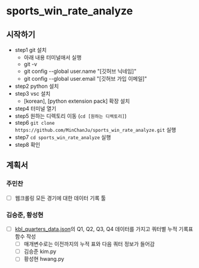 # sports_win_rate_analyze

## 시작하기
- step1 git 설치
  - 아래 내용 터미널애서 실행
  - git -v
  - git config --global user.name "[깃허브 닉네임]"
  - git config --global user.email "[깃허브 가입 이메일]"
- step2 python 설치
- step3 vsc 설치
  - [korean], [python extension pack] 확장 설치
- step4 터미널 열기
- step5 원하는 디렉토리 이동 (`cd [원하는 디렉토리]`)
- step6 `git clone https://github.com/MinChanJu/sports_win_rate_analyze.git` 실행
- step7 `cd sports_win_rate_analyze` 실행
- step8 확인

## 계획서
### 주민찬
- [ ] 웹크롤링 모든 경기에 대한 데이터 기록 툴

### 김승준, 황성현
- [ ] [kbl_quarters_data.json](kbl_quarters_data.json)의 Q1, Q2, Q3, Q4 데이터를 가지고 쿼터별 누적 기록표 함수 작성
  - [ ] 매개변수로는 이전까지의 누적 표와 다음 쿼터 정보가 들어감
  - [ ] 김승준 kim.py
  - [ ] 황성현 hwang.py